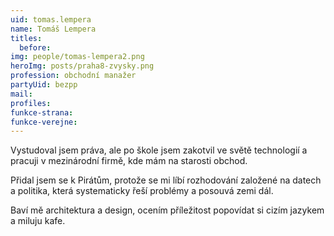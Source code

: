 ```yaml
---
uid: tomas.lempera
name: Tomáš Lempera
titles:
  before:
img: people/tomas-lempera2.png
heroImg: posts/praha8-zvysky.png
profession: obchodní manažer
partyUid: bezpp
mail:
profiles:
funkce-strana:
funkce-verejne:
---
```


Vystudoval jsem práva, ale po škole jsem zakotvil ve světě technologií a pracuji v mezinárodní firmě, kde mám na starosti obchod.

Přidal jsem se k Pirátům, protože se mi líbí rozhodování založené na datech a politika, která systematicky řeší problémy a posouvá zemi dál.

Baví mě architektura a design, ocením příležitost popovídat si cizím jazykem a miluju kafe.
